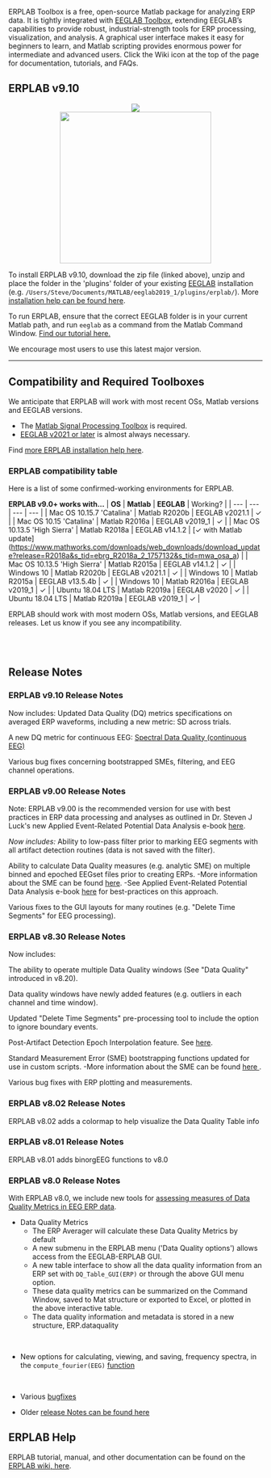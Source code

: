ERPLAB Toolbox is a free, open-source Matlab package for analyzing ERP data.  It is tightly integrated with [EEGLAB Toolbox](http://sccn.ucsd.edu/eeglab/), extending EEGLAB’s capabilities to provide robust, industrial-strength tools for ERP processing, visualization, and analysis.  A graphical user interface makes it easy for beginners to learn, and Matlab scripting provides enormous power for intermediate and advanced users. Click the Wiki icon at the top of the page for documentation, tutorials, and FAQs.

## ERPLAB v9.10

<p align="center" >
  <a href="https://github.com/lucklab/erplab/releases/download/9.10/ERPLAB9.10.zip"><img src="https://cloud.githubusercontent.com/assets/8988119/8532773/873b2af0-23e5-11e5-9869-c900726713a2.jpg">
<br/>

  <img src="https://cloud.githubusercontent.com/assets/5808953/8663301/1ff9a26a-297e-11e5-9e15-a7085569058f.png" width=300px >
 </a>
</p>


To install ERPLAB v9.10, download the zip file (linked above), unzip and place the folder in the 'plugins' folder of your existing [EEGLAB](https://sccn.ucsd.edu/eeglab/download.php) installation (e.g.  `/Users/Steve/Documents/MATLAB/eeglab2019_1/plugins/erplab/`). More [installation help can be found here](https://github.com/lucklab/erplab/wiki/Installation).

To run ERPLAB, ensure that the correct EEGLAB folder is in your current Matlab path, and run `eeglab` as a command from the Matlab Command Window. [Find our tutorial here.](https://github.com/lucklab/erplab/wiki/Tutorial)

We encourage most users to use this latest major version.


---
## Compatibility and Required Toolboxes

We anticipate that ERPLAB will work with most recent OSs, Matlab versions and EEGLAB versions.

- The [Matlab Signal Processing Toolbox](https://www.mathworks.com/products/signal.html) is required.
- [EEGLAB v2021 or later](https://sccn.ucsd.edu/eeglab/download.php) is almost always necessary.

Find [more ERPLAB installation help here](http://erpinfo.org/erplab).


### ERPLAB compatibility table

Here is a list of some confirmed-working environments for ERPLAB.

**ERPLAB v9.0+ works with...**
| **OS** | **Matlab** | **EEGLAB** | Working? |
| --- | --- | --- | --- |
| Mac OS 10.15.7 'Catalina' | Matlab R2020b | EEGLAB v2021.1 | ✓ |
| Mac OS 10.15 'Catalina' | Matlab R2016a | EEGLAB v2019_1  | ✓ | 
| Mac OS 10.13.5 'High Sierra' | Matlab R2018a | EEGLAB v14.1.2 | [✓ with Matlab update]
(https://www.mathworks.com/downloads/web_downloads/download_update?release=R2018a&s_tid=ebrg_R2018a_2_1757132&s_tid=mwa_osa_a) |
| Mac OS 10.13.5 'High Sierra' | Matlab R2015a | EEGLAB v14.1.2 | ✓ |
| Windows 10 | Matlab R2020b | EEGLAB v2021.1 | ✓ |
| Windows 10 | Matlab R2015a | EEGLAB v13.5.4b | ✓ |
| Windows 10 | Matlab R2016a | EEGLAB v2019_1 | ✓ |
| Ubuntu 18.04 LTS | Matlab R2019a | EEGLAB v2020 | ✓ |
| Ubuntu 18.04 LTS | Matlab R2019a | EEGLAB v2019_1 | ✓ |

ERPLAB should work with most modern OSs, Matlab versions, and EEGLAB releases. Let us know if you see any incompatibility.

<br/>
<br/>

## Release Notes

### ERPLAB v9.10 Release Notes
Now includes: 
Updated Data Quality (DQ) metrics specifications on averaged ERP waveforms, including a new metric: SD across trials. 

A new DQ metric for continuous EEG: [Spectral Data Quality (continuous EEG)](https://github.com/lucklab/erplab/wiki/Spectral-Data-Quality-(continuous-eeg))

Various bug fixes concerning bootstrapped SMEs, filtering, and EEG channel operations. 

### ERPLAB v9.00 Release Notes
Note: ERPLAB v9.00 is the recommended version for use with best practices in ERP data processing and analyses as outlined in Dr. Steven J Luck's new Applied Event-Related Potential Data Analysis e-book [here](https://socialsci.libretexts.org/Bookshelves/Psychology/Book%3A_Applied_Event-Related_Potential_Data_Analysis_(Luck)).

_Now includes:_
Ability to low-pass filter prior to marking EEG segments with all artifact detection routines (data is not saved with the filter).

Ability to calculate Data Quality measures (e.g. analytic SME) on multiple binned and epoched EEGset files prior to creating ERPs. 
-More information about the SME can be found [here](https://github.com/lucklab/erplab/wiki/ERPLAB-Data-Quality-Metrics).
-See Applied Event-Related Potential Data Analysis e-book [here](https://socialsci.libretexts.org/Bookshelves/Psychology/Book%3A_Applied_Event-Related_Potential_Data_Analysis_(Luck)) for best-practices on this approach. 

Various fixes to the GUI layouts for many routines (e.g. "Delete Time Segments" for EEG processing). 

### ERPLAB v8.30 Release Notes
Now includes:

The ability to operate multiple Data Quality windows (See "Data Quality" introduced in v8.20). 

Data quality windows have newly added features (e.g. outliers in each channel and time window). 

Updated "Delete Time Segments" pre-processing tool to include the option to ignore boundary events. 

Post-Artifact Detection Epoch Interpolation feature. See [here](https://github.com/lucklab/erplab/wiki/Artifact-Detection-in-Epoched-Data#ERPLAB-Post-Artifact-Detection-Epoch-Interpolation).

Standard Measurement Error (SME) bootstrapping functions updated for use in custom scripts. 
-More information about the SME can be found [here ](https://github.com/lucklab/erplab/wiki/ERPLAB-Data-Quality-Metrics).

Various bug fixes with ERP plotting and measurements. 


### ERPLAB v8.02 Release Notes
ERPLAB v8.02 adds a colormap to help visualize the Data Quality Table info

### ERPLAB v8.01 Release Notes
ERPLAB v8.01 adds binorgEEG functions to v8.0

### ERPLAB v8.0 Release Notes

With ERPLAB v8.0, we include new tools for [assessing measures of Data Quality Metrics in EEG ERP data](https://github.com/lucklab/erplab/wiki/ERPLAB-Data-Quality-Metrics).

- Data Quality Metrics
   - The ERP Averager will calculate these Data Quality Metrics by default
   - A new submenu in the ERPLAB menu ('Data Quality options') allows access from the EEGLAB-ERPLAB GUI.
   - A new table interface to show all the data quality information from an ERP set with `DQ_Table_GUI(ERP)` or through the above GUI menu option.
   - These data quality metrics can be summarized on the Command Window, saved to Mat structure or exported to Excel, or plotted in the above interactive table.
   - The data quality information and metadata is stored in a new structure, ERP.dataquality
<br/>

- New options for calculating, viewing, and saving, frequency spectra, in the `compute_fourier(EEG)` [function](https://github.com/lucklab/erplab/wiki/Generate-Frequency-Spectra)

<br/>

- Various [bugfixes](https://github.com/lucklab/erplab/commits/master)

- Older [release Notes can be found here](https://github.com/lucklab/erplab/wiki/Release-Notes)


## ERPLAB Help

ERPLAB tutorial, manual, and other documentation can be found on the [ERPLAB wiki, here](https://github.com/lucklab/erplab/wiki).
